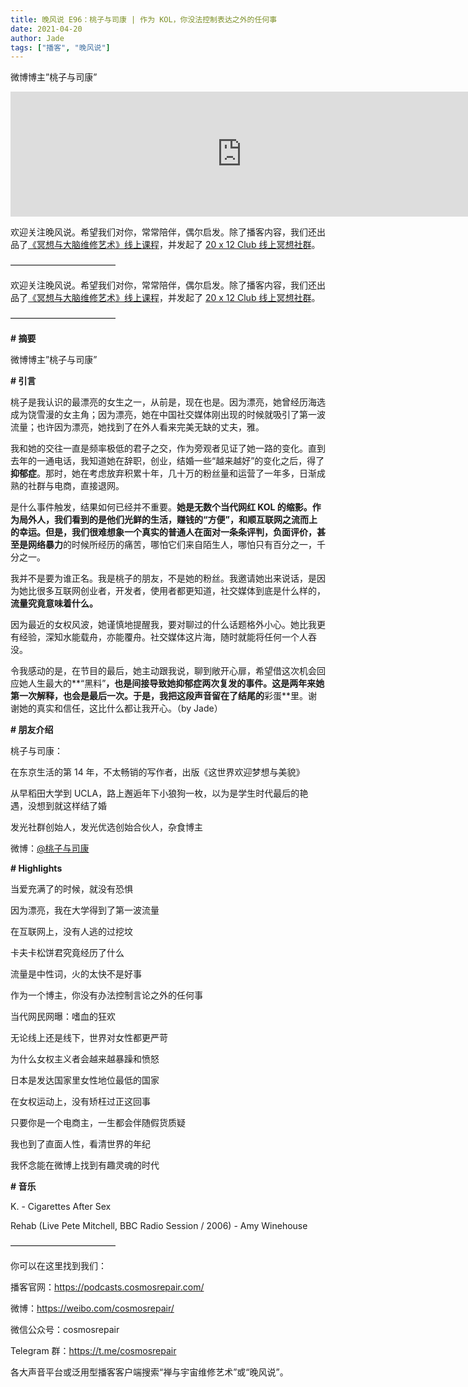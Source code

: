 ```yaml
---
title: 晚风说 E96：桃子与司康 | 作为 KOL，你没法控制表达之外的任何事
date: 2021-04-20
author: Jade
tags: ["播客", "晚风说"]
---
```


微博博主”桃子与司康”

<!--more-->

<iframe src="https://player.fireside.fm/v2/trfV16OE+vMxvKSCJ?theme=light" width="740" height="200" frameborder="0" scrolling="no"></iframe>

欢迎关注晚风说。希望我们对你，常常陪伴，偶尔启发。除了播客内容，我们还出品了[《冥想与大脑维修艺术》线上课程](https://mp.weixin.qq.com/s?__biz=MzA5Nzk4MDMxMg==&mid=2247484680&idx=1&sn=2a5b8f1e1f1c1e6820adf5cc95d997fe&chksm=9099dfffa7ee56e9408aa248731e3e3e502c984ca1e577decc28d66d458f2e93a600dc6d6b40&scene=21#wechat_redirect)，并发起了 [20 x 12 Club 线上冥想社群](https://mp.weixin.qq.com/s?__biz=MzA5Nzk4MDMxMg==&mid=2247484834&idx=1&sn=ebd2c537b12e63baef2e9eaac505c26b&chksm=9099df55a7ee5643ab84485931d52082bbb2a6ee7078bdd536faf2cbbcb7bb22783aeaf13d4b&scene=21#wechat_redirect)。

————————————

欢迎关注晚风说。希望我们对你，常常陪伴，偶尔启发。除了播客内容，我们还出品了[《冥想与大脑维修艺术》线上课程](https://mp.weixin.qq.com/s?__biz=MzA5Nzk4MDMxMg==&mid=2247484680&idx=1&sn=2a5b8f1e1f1c1e6820adf5cc95d997fe&chksm=9099dfffa7ee56e9408aa248731e3e3e502c984ca1e577decc28d66d458f2e93a600dc6d6b40&scene=21#wechat_redirect)，并发起了 [20 x 12 Club 线上冥想社群](https://mp.weixin.qq.com/s?__biz=MzA5Nzk4MDMxMg==&mid=2247484834&idx=1&sn=ebd2c537b12e63baef2e9eaac505c26b&chksm=9099df55a7ee5643ab84485931d52082bbb2a6ee7078bdd536faf2cbbcb7bb22783aeaf13d4b&scene=21#wechat_redirect)。

————————————

**# 摘要**

微博博主”桃子与司康”

**# 引言**

桃子是我认识的最漂亮的女生之一，从前是，现在也是。因为漂亮，她曾经历海选成为饶雪漫的女主角；因为漂亮，她在中国社交媒体刚出现的时候就吸引了第一波流量；也许因为漂亮，她找到了在外人看来完美无缺的丈夫，雅。

我和她的交往一直是频率极低的君子之交，作为旁观者见证了她一路的变化。直到去年的一通电话，我知道她在辞职，创业，结婚一些“越来越好”的变化之后，得了**抑郁症**。那时，她在考虑放弃积累十年，几十万的粉丝量和运营了一年多，日渐成熟的社群与电商，直接退网。

是什么事件触发，结果如何已经并不重要。**她是无数个当代网红 KOL 的缩影。**作为局外人，我们看到的是他们光鲜的生活，赚钱的“方便”，和顺互联网之流而上的幸运。但是，我们很难想象一个真实的普通人在面对一条条**评判，负面评价，甚至是网络暴力**的时候所经历的痛苦，哪怕它们来自陌生人，哪怕只有百分之一，千分之一。

我并不是要为谁正名。我是桃子的朋友，不是她的粉丝。我邀请她出来说话，是因为她比很多互联网创业者，开发者，使用者都更知道，社交媒体到底是什么样的，**流量究竟意味着什么。**

因为最近的女权风波，她谨慎地提醒我，要对聊过的什么话题格外小心。她比我更有经验，深知水能载舟，亦能覆舟。社交媒体这片海，随时就能将任何一个人吞没。

令我感动的是，在节目的最后，她主动跟我说，聊到敞开心扉，希望借这次机会回应她人生最大的**“黑料”**，也是间接导致她抑郁症两次复发的事件。这是两年来她第一次解释，也会是最后一次。于是，我把这段声音留在了结尾的**彩蛋**里。谢谢她的真实和信任，这比什么都让我开心。（by Jade）

**# 朋友介绍**

桃子与司康：

在东京生活的第 14 年，不太畅销的写作者，出版《这世界欢迎梦想与美貌》

从早稻田大学到 UCLA，路上邂逅年下小狼狗一枚，以为是学生时代最后的艳遇，没想到就这样结了婚

发光社群创始人，发光优选创始合伙人，杂食博主

微博：[@桃子与司康](https://weibo.com/shay0302)

**# Highlights**

当爱充满了的时候，就没有恐惧

因为漂亮，我在大学得到了第一波流量

在互联网上，没有人逃的过挖坟

卡夫卡松饼君究竟经历了什么

流量是中性词，火的太快不是好事

作为一个博主，你没有办法控制言论之外的任何事

当代网民网曝：嗜血的狂欢

无论线上还是线下，世界对女性都更严苛

为什么女权主义者会越来越暴躁和愤怒

日本是发达国家里女性地位最低的国家

在女权运动上，没有矫枉过正这回事

只要你是一个电商主，一生都会伴随假货质疑

我也到了直面人性，看清世界的年纪

我怀念能在微博上找到有趣灵魂的时代

**# 音乐**

K. - Cigarettes After Sex

Rehab (Live Pete Mitchell, BBC Radio Session / 2006) - Amy Winehouse

————————————

你可以在这里找到我们：

播客官网：https://podcasts.cosmosrepair.com/

微博：https://weibo.com/cosmosrepair/

微信公众号：cosmosrepair

Telegram 群：https://t.me/cosmosrepair

各大声音平台或泛用型播客客户端搜索“禅与宇宙维修艺术”或“晚风说”。